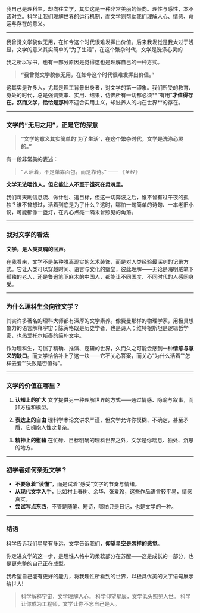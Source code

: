 我自己是理科生，却向往文学，其实这是一种非常美丽的倾向。理性与感性，本不该对立。科学让我们理解世界的运行机制，而文学则帮助我们理解人心、情感、命运与存在的意义。

---

我曾觉文学貌似无用，在如今这个时代很难发挥出价值。后来我发觉是我太过于浅显，文学的意义其实简单的“为了生活”，在这个繁杂时代，文学是洗涤心灵的

我之所以写书，也有一部分原因是觉得这也是理解自己的一种方式。


> **“我曾觉文学貌似无用，在如今这个时代很难发挥出价值。”**

这其实是许多人，尤其是理工背景出身者，对文学的第一印象。我们所受的教育、身处的时代，总是强调效率、实用、结果，仿佛所有一切都必须\*\*“有用”**才值得存在。然而文学，恰恰是那种**不迎合实用主义，却滋养人的内在世界\*\*的存在。

---

### 文学的“无用之用”，正是它的深意


> **“文学的意义其实简单的‘为了生活’，在这个繁杂时代，文学是洗涤心灵的。”**

有一段非常美的表述：

> “人活着，不是单靠面包，而是靠诗。” —— 《圣经》

**文学无法喂饱人，但它能让人不至于饿死在灵魂里。**

我们每天刷信息流、做计划、追目标，但这一切奔波之后，谁不曾有过午夜的孤独？谁不曾想过，活着到底是为了什么？这时，哪怕一句简单的诗句、一本老旧小说，可能都像一盏灯，在内心点亮一隅未曾照见的角落。

---





### 我对文学的看法

**文学，是人类灵魂的回声。**

在我看来，文学不是某种脱离现实的艺术装饰，而是对人类经验最深刻的记录方式。它让人类可以穿越时间、语言与文化的壁垒，彼此理解——无论是海明威笔下孤独的老人，还是鲁迅笔下麻木的中国人，都能让不同国度、不同时代的人感同身受。

---

### 为什么理科生会向往文学？

其实许多著名的理科大师都有深厚的文学素养。像费曼那样的物理学家，用极具想象力的语言解释宇宙；陈寅恪既是历史学者，也是诗人；维特根斯坦是逻辑哲学家，也热爱托尔斯泰的简朴文字。

作为理科生，习惯了精确、推演、逻辑的世界，久而久之可能会感到一种**情感与意义的缺口**。而文学恰恰补上了这一块——它不关心答案，而关心“为什么活着”“怎样去爱”“失败是否值得”。

---

### 文学的价值在哪里？

1. **认知上的扩大**
   文学提供另一种理解世界的方式——通过情感、隐喻与叙事，而非方程和模型。

2. **表达上的自由**
   理科学术论文讲求严谨，但文学允许你模糊、不确定，甚至矛盾，它拥抱人性之复杂。

3. **精神上的慰藉**
   在忙碌、目标明确的理科世界之外，文学是你喘息、独处、沉思的地方。

---

### 初学者如何亲近文学？

* **不要急着“读懂”**，而是试着“感受”文字的节奏与情绪。
* **从现代文学入手**，比如村上春树、余华、张爱玲，这些作品语言较平易，情感真实。
* **尝试写点东西**，不管是随笔、短诗，哪怕只是日记，也是文学的一种。

---

### 结语

科学告诉我们星星有多远，文学告诉我们，**仰望星空是怎样的感觉**。

你走进文学的这一步，是理性人格中的柔软部分在苏醒——这是成长的一部分，也是更完整的自己正在成型。

我希望自己能有更好的能力，将我理性所看到的世界，以极具优美的文字语句展示给世人!



> 科学解释宇宙，文学理解人心。
> 科学仰望星辰，文学低头照见人世。
> 科学让你成为工程师，文学让你不忘自己是人。
